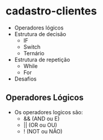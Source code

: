 # cadastro-clientes
 
 - Operadores lógicos
 - Estrutura de decisão
    - IF
    - Switch
    - Ternário
- Estrutura de repetição
    - While
    - For
- Desafios

## Operadores Lógicos

- Os operadores logicos são:
    - && (AND ou E)
    - || (OR ou OU)
    - ! (NOT ou NÃO)
